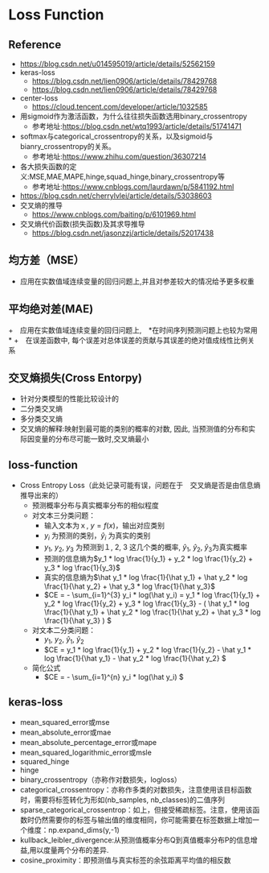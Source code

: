 # Loss Function
## Reference
+ https://blog.csdn.net/u014595019/article/details/52562159
+ keras-loss
	+ https://blog.csdn.net/lien0906/article/details/78429768
	+ https://blog.csdn.net/lien0906/article/details/78429768
+ center-loss
	+ https://cloud.tencent.com/developer/article/1032585
+ 用sigmoid作为激活函数，为什么往往损失函数选用binary_crossentropy 
	+ 参考地址:https://blog.csdn.net/wtq1993/article/details/51741471
+ softmax与categorical_crossentropy的关系，以及sigmoid与bianry_crossentropy的关系。 
	+ 参考地址:https://www.zhihu.com/question/36307214
+ 各大损失函数的定义:MSE,MAE,MAPE,hinge,squad_hinge,binary_crossentropy等 
	+ 参考地址:https://www.cnblogs.com/laurdawn/p/5841192.html
+ https://blog.csdn.net/cherrylvlei/article/details/53038603
+ 交叉熵的推导
	+ https://www.cnblogs.com/baiting/p/6101969.html
+ 交叉熵代价函数(损失函数)及其求导推导
	+ https://blog.csdn.net/jasonzzj/article/details/52017438

## 均方差（MSE）
+ 应用在实数值域连续变量的回归问题上,并且对参差较大的情况给予更多权重
## 平均绝对差(MAE)
+　应用在实数值域连续变量的回归问题上,　*在时间序列预测问题上也较为常用 *
+　在误差函数中, 每个误差对总体误差的贡献与其误差的绝对值成线性比例关系
## 交叉熵损失(Cross Entorpy)
+ 针对分类模型的性能比较设计的
+ 二分类交叉熵
+ 多分类交叉熵
+ 交叉熵的解释:映射到最可能的类别的概率的对数, 因此, 当预测值的分布和实际因变量的分布尽可能一致时,交叉熵最小


## loss-function
- Cross Entropy Loss（此处记录可能有误，问题在于　交叉熵是否是由信息熵推导出来的）
	- 预测概率分布与真实概率分布的相似程度
	- 对文本三分类问题：
		- 输入文本为ｘ, $y=f(x)$，输出对应类别
		- $y_i$ 为预测的类别，$\hat y_i$ 为真实的类别
		- $y_1$, $y_2$, $y_3$ 为预测到１, 2, 3 这几个类的概率, $\hat y_1$, $\hat y_2$, $\hat y_3$为真实概率   
		- 预测的信息熵为$y_1 * log \frac{1}{y_1} + y_2 * log \frac{1}{y_2} + y_3 * log \frac{1}{y_3}$
		- 真实的信息熵为$\hat y_1 * log \frac{1}{\hat y_1} + \hat y_2 * log \frac{1}{\hat y_2} + \hat y_3 * log \frac{1}{\hat y_3}$
		- $CE = - \sum_{i=1}^{3} y_i * log(\hat y_i) = y_1 * log \frac{1}{y_1} + y_2 * log \frac{1}{y_2} + y_3 * log \frac{1}{y_3} - ( \hat y_1 * log \frac{1}{\hat y_1} + \hat y_2 * log \frac{1}{\hat y_2} + \hat y_3 * log \frac{1}{\hat y_3} ) $
	- 对文本二分类问题：
		-  $y_1$, $y_2$, $\hat y_1$, $\hat y_2$
		- $CE = y_1 * log \frac{1}{y_1} + y_2 * log \frac{1}{y_2} - \hat y_1 * log \frac{1}{\hat y_1} - \hat y_2 * log \frac{1}{\hat y_2} $
	- 简化公式
		- $CE = - \sum_{i=1}^{n} y_i * log(\hat y_i) $
## keras-loss
+ mean_squared_error或mse
+ mean_absolute_error或mae
+ mean_absolute_percentage_error或mape
+ mean_squared_logarithmic_error或msle
+ squared_hinge
+ hinge
+ binary_crossentropy（亦称作对数损失，logloss）
+ categorical_crossentropy：亦称作多类的对数损失，注意使用该目标函数时，需要将标签转化为形如(nb_samples, nb_classes)的二值序列
+ sparse_categorical_crossentrop：如上，但接受稀疏标签。注意，使用该函数时仍然需要你的标签与输出值的维度相同，你可能需要在标签数据上增加一个维度：np.expand_dims(y,-1)
+ kullback_leibler_divergence:从预测值概率分布Q到真值概率分布P的信息增益,用以度量两个分布的差异.
+ cosine_proximity：即预测值与真实标签的余弦距离平均值的相反数